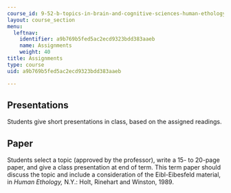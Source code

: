 ```yaml
---
course_id: 9-52-b-topics-in-brain-and-cognitive-sciences-human-ethology-spring-2001
layout: course_section
menu:
  leftnav:
    identifier: a9b769b5fed5ac2ecd9323bdd383aaeb
    name: Assignments
    weight: 40
title: Assignments
type: course
uid: a9b769b5fed5ac2ecd9323bdd383aaeb

---
```


Presentations
-------------

Students give short presentations in class, based on the assigned readings.

Paper
-----

Students select a topic (approved by the professor), write a 15- to 20-page paper, and give a class presentation at end of term. This term paper should discuss the topic and include a consideration of the Eibl-Eibesfeld material, in _Human Ethology,_ N.Y.: Holt, Rinehart and Winston, 1989.